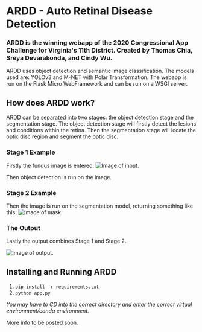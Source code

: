 <h1> ARDD
  - Auto Retinal Disease Detection </h1>

<h3> ARDD is the winning webapp of the 2020 Congressional App Challenge for Virginia's 11th District. Created by Thomas Chia, Sreya Devarakonda, and Cindy Wu. </h3>

ARDD uses object detection and semantic image classification. The models used are: YOLOv3 and M-NET with Polar Transformation. The webapp is run on the Flask Micro WebFramework and can be run on a WSGI server. 

<h2> How does ARDD work? </h2>

ARDD can be separated into two stages: the object detection stage and the segmentation stage. The object detection stage will firstly detect the lesions and conditions within the retina. Then the segmentation stage will locate the optic disc region and segment the optic disc.

<h3> Stage 1 Example </h3>

Firstly the fundus image is entered:
![Image of input.](https://github.com/IdeaKing/aard/blob/main/uploads/original/5999712.jpg)

Then object detection is run on the image.

<h3> Stage 2 Example </h3>

Then the image is run on the segmentation model, returning something like this:
![Image of mask.](https://github.com/IdeaKing/aard/blob/main/uploads/masks/mask_5999712.jpg)

<h3> The Output </h3>

Lastly the output combines Stage 1 and Stage 2.

![Image of output.](https://github.com/IdeaKing/aard/blob/main/uploads/output/5999712.jpg)

<h2> Installing and Running ARDD </h2>

1. ` pip install -r requirements.txt `
2. ` python app.py `

*You may have to CD into the correct directory and enter the correct virtual environment/conda environment.*


More info to be posted soon.
